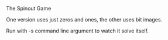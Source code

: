 The Spinout Game

One version uses just zeros and ones, the other uses bit images.

Run with -s command line argument to watch it solve itself.


